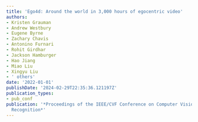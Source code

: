 ```yaml
---
title: 'Ego4d: Around the world in 3,000 hours of egocentric video'
authors:
- Kristen Grauman
- Andrew Westbury
- Eugene Byrne
- Zachary Chavis
- Antonino Furnari
- Rohit Girdhar
- Jackson Hamburger
- Hao Jiang
- Miao Liu
- Xingyu Liu
- ' others'
date: '2022-01-01'
publishDate: '2024-02-29T22:35:36.121197Z'
publication_types:
- pub_conf
publication: '*Proceedings of the IEEE/CVF Conference on Computer Vision and Pattern
  Recognition*'
---
```

